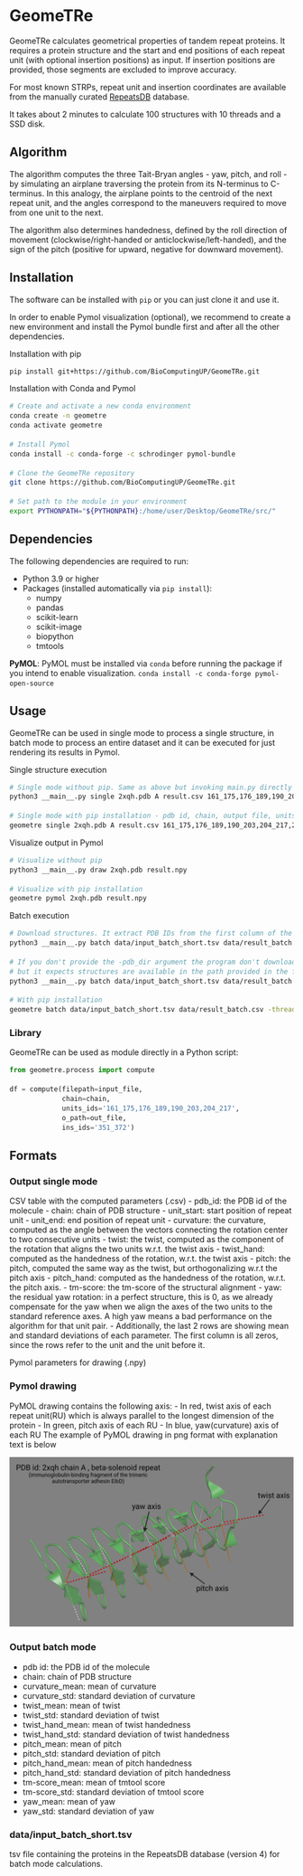 # GeomeTRe 

GeomeTRe calculates geometrical properties of tandem repeat proteins. 
It requires a protein structure and the start and end positions 
of each repeat unit (with optional insertion positions) as input. 
If insertion positions are provided, those segments are excluded to improve accuracy. 

For most known STRPs, repeat unit and insertion coordinates are available 
from the manually curated [RepeatsDB](https://repeatsdb.org/) database.

It takes about 2 minutes to calculate 100 structures with 10 threads and a SSD disk.

## Algorithm
The algorithm computes the three Tait-Bryan angles - yaw, pitch, and roll - 
by simulating an airplane traversing the protein from its N-terminus to C-terminus. 
In this analogy, the airplane points to the centroid of the next repeat unit,
and the angles correspond to the maneuvers required to move from one unit to the next. 

The algorithm also determines handedness, defined by the roll direction of movement 
(clockwise/right-handed or anticlockwise/left-handed), and the sign of the pitch 
(positive for upward, negative for downward movement).


## Installation
The software can be installed with `pip` or you can just clone it and use it. 

In order to enable Pymol visualization (optional), we recommend to create a new environment and install the Pymol 
bundle first and after all the other dependencies. 

Installation with pip
```bash
pip install git+https://github.com/BioComputingUP/GeomeTRe.git
```

Installation with Conda and Pymol
```bash
# Create and activate a new conda environment
conda create -n geometre
conda activate geometre

# Install Pymol
conda install -c conda-forge -c schrodinger pymol-bundle

# Clone the GeomeTRe repository
git clone https://github.com/BioComputingUP/GeomeTRe.git

# Set path to the module in your environment
export PYTHONPATH="${PYTHONPATH}:/home/user/Desktop/GeomeTRe/src/"
```

## Dependencies
The following dependencies are required to run:
- Python 3.9 or higher
- Packages (installed automatically via `pip install`):
  - numpy
  - pandas
  - scikit-learn
  - scikit-image
  - biopython
  - tmtools
  
**PyMOL**: PyMOL must be installed via `conda` before running the package if you intend to enable visualization.
`conda install -c conda-forge pymol-open-source`

## Usage
GeomeTRe can be used in single mode to process a single structure, in batch mode to process an
entire dataset and it can be executed for just rendering its results in Pymol. 

Single structure execution 
```bash
# Single mode without pip. Same as above but invoking main.py directly
python3 __main__.py single 2xqh.pdb A result.csv 161_175,176_189,190_203,204_217,218_233,234_249,250_263,264_276,305_326,327_350,373_392,393_416 -ins_def 351_372

# Single mode with pip installation - pdb id, chain, output file, units, insertions (optional)
geometre single 2xqh.pdb A result.csv 161_175,176_189,190_203,204_217,218_233,234_249,250_263,264_276,305_326,327_350,373_392,393_416 -ins_def 351_372
```

Visualize output in Pymol 
```bash
# Visualize without pip
python3 __main__.py draw 2xqh.pdb result.npy

# Visualize with pip installation
geometre pymol 2xqh.pdb result.npy
```

Batch execution 
```bash
# Download structures. It extract PDB IDs from the first column of the TSV file and download them in the pdb_dir folder.
python3 __main__.py batch data/input_batch_short.tsv data/result_batch.csv -pdb_dir data/pdbs -threads 4

# If you don't provide the -pdb_dir argument the program don't download structures based on PDB id, 
# but it expects structures are available in the path provided in the first column of the TSV file (see format section below)
python3 __main__.py batch data/input_batch_short.tsv data/result_batch.csv -threads 4

# With pip installation
geometre batch data/input_batch_short.tsv data/result_batch.csv -threads 4
```


### Library

GeomeTRe can be used as module directly in a Python script:

```python
from geometre.process import compute

df = compute(filepath=input_file, 
			 chain=chain, 
			 units_ids='161_175,176_189,190_203,204_217', 
			 o_path=out_file, 
			 ins_ids='351_372')
```


## Formats 

### Output single mode
CSV table with the computed parameters (.csv)
 	- pdb_id: the PDB id of the molecule
 	- chain: chain of PDB structure
 	- unit_start: start position of repeat unit
 	- unit_end: end position of repeat unit
 	- curvature: the curvature, computed as the angle between the vectors connecting the rotation center to two consecutive units
	- twist: the twist, computed as the component of the rotation that aligns the two units w.r.t. the twist axis
	- twist_hand: computed as the handedness of the rotation, w.r.t. the twist axis
	- pitch: the pitch, computed the same way as the twist, but orthogonalizing w.r.t the pitch axis
	- pitch_hand: computed as the handedness of the rotation, w.r.t. the pitch axis.
	- tm-score: the tm-score of the structural alignment
	- yaw: the residual yaw rotation: in a perfect structure, this is 0, as we already compensate for the yaw when we align the axes of the two units to the standard reference axes. A high yaw 
	  means a bad performance on the algorithm for that unit pair.
 	- Additionally, the last 2 rows are showing mean and standard deviations of each parameter. The first column is all zeros, since the rows refer to the unit and the unit before it.

Pymol parameters for drawing (.npy)

### Pymol drawing
PyMOL drawing contains the following axis:
	- In red, twist axis of each repeat unit(RU) which is always parallel to the longest dimension of the protein
	- In green, pitch axis of each RU
	- In blue, yaw(curvature) axis of each RU
The example of PyMOL drawing in png format with explanation text is below

![Example of PyMOL drawing](/example_2xqh.png)

### Output batch mode

- pdb id: the PDB id of the molecule
- chain: chain of PDB structure
- curvature_mean: mean of curvature
- curvature_std: standard deviation of curvature
- twist_mean: mean of twist
- twist_std: standard deviation of twist
- twist_hand_mean: mean of twist handedness
- twist_hand_std: standard deviation of twist handedness
- pitch_mean: mean of pitch
- pitch_std: standard deviation of pitch
- pitch_hand_mean: mean of pitch handedness
- pitch_hand_std: standard deviation of pitch handedness
- tm-score_mean: mean of tmtool score
- tm-score_std: standard deviation of tmtool score
- yaw_mean: mean of yaw
- yaw_std: standard deviation of yaw


### data/input_batch_short.tsv
tsv file containing the proteins in the RepeatsDB database (version 4) for batch mode calculations.

